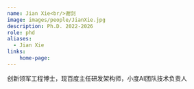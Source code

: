 ```yaml
---
name: Jian Xie<br/>谢剑
image: images/people/JianXie.jpg
description: Ph.D. 2022-2026
role: phd
aliases:
  - Jian Xie
links: 
    home-page: 
---
```


创新领军工程博士，现百度主任研发架构师，小度AI团队技术负责人